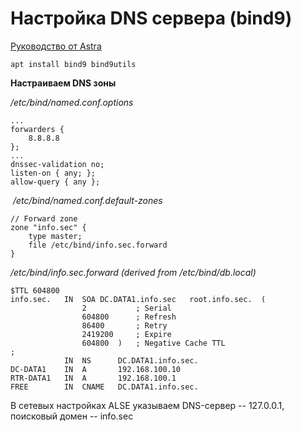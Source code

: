 # Настройка DNS сервера (bind9)
[Руководство от Astra](https://wiki.astralinux.ru/pages/viewpage.action?pageId=27362248)

```text-plain
apt install bind9 bind9utils
```

**Настраиваем DNS зоны**

_/etc/bind/named.conf.options_

```text-plain
...
forwarders {
	8.8.8.8
};
...
dnssec-validation no;
listen-on { any; };
allow-query { any };
```

 _/etc/bind/named.conf.default-zones_

```text-plain
// Forward zone
zone "info.sec" {
	type master;
	file /etc/bind/info.sec.forward
}
```

_/etc/bind/info.sec.forward (derived from /etc/bind/db.local)_

```text-plain
$TTL 604800
info.sec.	IN	SOA	DC.DATA1.info.sec	root.info.sec.	(
				2 			; Serial
				604800		; Refresh
				86400 		; Retry
				2419200 	; Expire
				604800  )	; Negative Cache TTL
;
			IN	NS		DC.DATA1.info.sec.
DC-DATA1	IN	A		192.168.100.10
RTR-DATA1	IN	A		192.168.100.1
FREE		IN	CNAME	DC.DATA1.info.sec.
```

В сетевых настройках ALSE указываем DNS-сервер -- 127.0.0.1, поисковый домен -- info.sec